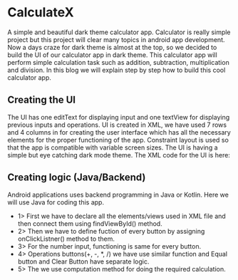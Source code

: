 # CalculateX

A simple and beautiful dark theme calculator app.
Calculator is really simple project but this project will clear many topics in android app development.
Now a days craze for dark theme is almost at the top, so we decided to build the UI of our calculator app in dark theme. This calculator app will perform simple calculation task such as addition, subtraction, multiplication and division. In this blog we will explain step by step how to build this cool calculator app.

## Creating the UI
The UI has one editText for displaying input and one textView for displaying previous inputs and operations. UI is created in XML, we have used 7 rows and 4 columns in for creating the user interface which has all the necessary elements for the proper functioning of the app. Constraint layout is used so that the app is compatible with variable screen sizes. The UI is having a simple but eye catching dark mode theme.
The XML code for the UI is here:

## Creating logic (Java/Backend)
Android applications uses backend programming in Java or Kotlin. Here we will use Java for coding this app. 
* 1>	First we have to declare all the elements/views used in XML file and then connect them using findViewById() method.
* 2>	Then we have to define fuction of every button by assigning onClickListner() method to them.
* 3>	For the number input, functioning is same for every button.
* 4>	Operations buttons(+, -, *, /) we have use similar function and Equal button and Clear Button have separate logic.
* 5>	The we use computation method for doing the required calculation.
